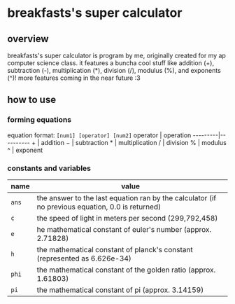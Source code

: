 # breakfasts's super calculator
## overview
breakfasts's super calculator is program by me, originally created for my ap computer science class. it features a buncha cool stuff like addition (+), subtraction (-), multiplication (*), division (/), modulus (%), and exponents (^)! more features coming in the near future :3

## how to use
### forming equations
equation format: `[num1] [operator] [num2]`
operator | operation
---------|----------
&plus;   | addition
&minus;  | subtraction
&ast;    | multiplication
&sol;    | division
&percnt; | modulus
&Hat;    | exponent

### constants and variables
name  | value
------|------
`ans` | the answer to the last equation ran by the calculator (if no previous equation, 0.0 is returned)
`c`   | the speed of light in meters per second (299,792,458)
`e`   | he mathematical constant of euler's number (approx. 2.71828)
`h`   | the mathematical constant of planck's constant (represented as 6.626e-34)
`phi` | the mathematical constant of the golden ratio (approx. 1.61803)
`pi`  | the mathematical constant of pi (approx. 3.14159)
